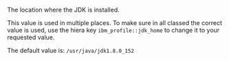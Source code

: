 The location where the JDK is installed.

This value is used in multiple places. To make sure in all classed the correct value is used, use the hiera key `ibm_profile::jdk_home` to change it to your requested value.

The default value is: `/usr/java/jdk1.8.0_152`